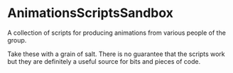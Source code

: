 # AnimationsScriptsSandbox

A collection of scripts for producing animations from various people of the group.

Take these with a grain of salt. There is no guarantee that the scripts work but they are definitely a useful source for bits and pieces of code.
